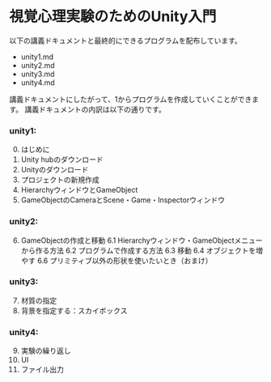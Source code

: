 # 視覚心理実験のためのUnity入門

以下の講義ドキュメントと最終的にできるプログラムを配布しています。

- unity1.md
- unity2.md
- unity3.md
- unity4.md

講義ドキュメントにしたがって、1からプログラムを作成していくことができます。
講義ドキュメントの内訳は以下の通りです。

### unity1:
0. はじめに
1. Unity hubのダウンロード
2. Unityのダウンロード
3. プロジェクトの新規作成
4. HierarchyウィンドウとGameObject
5. GameObjectのCameraとScene・Game・Inspectorウィンドウ

### unity2:
6. GameObjectの作成と移動
6.1 Hierarchyウィンドウ・GameObjectメニューから作る方法
6.2 プログラムで作成する方法
6.3 移動
6.4 オブジェクトを増やす
6.6 プリミティブ以外の形状を使いたいとき（おまけ）

### unity3:
7. 材質の指定
8. 背景を指定する：スカイボックス

### unity4:
9. 実験の繰り返し
10. UI
11. ファイル出力
